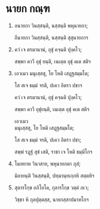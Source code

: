 <h1>นายก กณฺฑ</h1>
<ol>
<li>
อนายกา  
วินสฺสนฺติ, นสฺสนฺติ พหุนายกา;  
  
ถีนายกา วินสฺสนฺติ, นสฺสนฺติ สุสุนายกาฯ  
</li>
  
<li>
ควํ  
เจ ตรมานานํ, อุชุํ คจฺฉติ ปุงฺคโว;  
  
สพฺพา คาวี อุชุํ ยนฺติ, เนเตฺต อุชุํ คเต สติฯ  
</li>
  
<li>
เอวเมว มนุเสฺสสุ, โย โหติ เสฎฺฐสมฺมโต;  
  
โส สเจ ธมฺมํ จรติ, ปเคว อิตรา ปชาฯ  
  
ควํ เจ ตรมานานํ, อุชุํ คจฺฉติ ปุงฺคโว;  
  
สพฺพา คาวี อุชุํยนฺติ, เนเตฺต อุชุํ คเต สติฯ  
</li>
  
เอวเมว  
มนุเสฺสสุ, โย โหติ เสฎฺฐสมฺมโต;  
  
โส สเจ ธมฺมํ จรติ, ปเคว อิตรา ปชา;  
  
สพฺพํ รฎฺฐํ สุขํ เสติ, ราชา เจ โหติ ธมฺมิโกฯ  
</li>
  
<li>
โนทยาห วินาสาย, พหุนายกตา ภุสํ;  
  
มิลายนฺติ วินสฺสนฺติ, ปทฺมานฺยเกฺกหิ สตฺตหิฯ  
</li>
  
<li>
สุตารโกฺข อภิโยโค, กุลารโกฺข วตฺตํ ภเว;  
  
วิชฺชา หิ กุลปุตฺตสฺส, นายกสฺสาปมาทโกฯ  
</li>
  
  
  
  
  